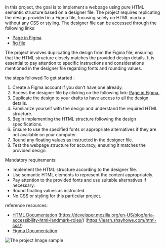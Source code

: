 In this project, the goal is to implement a webpage using pure HTML semantic structure based on a designer file. The project requires replicating the design provided in a Figma file, focusing solely on HTML markup without any CSS or styling. The designer file can be accessed through the following links:

- [Page in Figma](https://intranet.aluswe.com/rltoken/AvebjcsZhQIMt3DsN_fiZA)
- [fig file](https://intranet.aluswe.com/rltoken/BOC4LSHhGgn-RudlXjuUKg)  

The project involves duplicating the design from the Figma file, ensuring that the HTML structure closely matches the provided design details. It is essential to pay attention to specific instructions and considerations mentioned in the designer file regarding fonts and rounding values.


the steps followed To get started  :  

1. Create a Figma account if you don't have one already.  
2. Access the designer file by clicking on the following link: [Page in Figma.](https://www.figma.com/file/dyYL6Ku4WG7vsdpwvlcJZC/Homepage?type=design&node-id=0-1&mode=design&t=TgwYJ15RYDOweW5O-0)  
3. Duplicate the design to your drafts to have access to all the design details.  
4. Familiarize yourself with the design and understand the required HTML structure.  
5. Begin implementing the HTML structure following the design specifications.  
6. Ensure to use the specified fonts or appropriate alternatives if they are not available on your computer.  
7. Round any floating values as instructed in the designer file.  
8. Test the webpage structure for accuracy, ensuring it matches the provided design.
  


Mandatory requirements:  

- Implement the HTML structure according to the designer file.
- Use semantic HTML elements to represent the content appropriately.
- Pay attention to the provided fonts and use suitable alternatives if necessary.
- Round floating values as instructed.
- No CSS or styling for this particular project.  


reference resources:

- [HTML Documentation](https://www.w3schools.com/html/html_intro.asp)
                      (https://developer.mozilla.org/en-US/blog/aria-accessibility-html-landmark-roles/)
                      (https://learn.shayhowe.com/html-css/)
- [Figma Documentation](https://developer.mozilla.org/en-US/docs/Web/HTML)

  

 ![The project Image sample]([https://github.com/Jules-gatete/alu-web-development/blob/main/1f4cd63ecc3a8c03b0f4309b74aca179e225aabf.jpg?raw=true)
